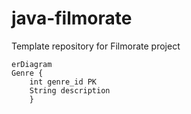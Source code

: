 # java-filmorate
Template repository for Filmorate project

```mermaid
erDiagram
Genre {
    int genre_id PK
    String description
    }
```